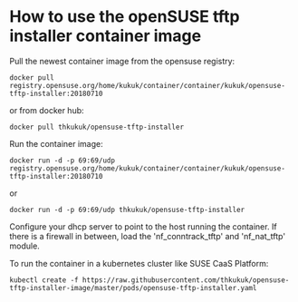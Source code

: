 How to use the openSUSE tftp installer container image
======================================================

Pull the newest container image from the opensuse registry:

    docker pull registry.opensuse.org/home/kukuk/container/container/kukuk/opensuse-tftp-installer:20180710

or from docker hub:

    docker pull thkukuk/opensuse-tftp-installer

Run the container image:

    docker run -d -p 69:69/udp registry.opensuse.org/home/kukuk/container/container/kukuk/opensuse-tftp-installer:20180710

or

    docker run -d -p 69:69/udp thkukuk/opensuse-tftp-installer

Configure your dhcp server to point to the host running the container.
If there is a firewall in between, load the 'nf_conntrack_tftp' and
'nf_nat_tftp' module.

To run the container in a kubernetes cluster like SUSE CaaS Platform:

    kubectl create -f https://raw.githubusercontent.com/thkukuk/opensuse-tftp-installer-image/master/pods/opensuse-tftp-installer.yaml
